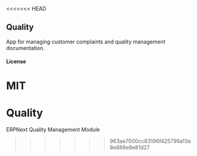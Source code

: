 <<<<<<< HEAD
## Quality

App for managing customer complaints and quality management documentation.

#### License

MIT
=======
# Quality
ERPNext Quality Management Module
>>>>>>> 963ae7000cc83196f425799a13e8e888e8e81d27
